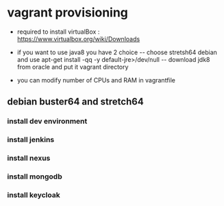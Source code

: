 # vagrant provisioning
- required to install virtualBox : https://www.virtualbox.org/wiki/Downloads
- if you want to use java8 you have 2 choice
-- choose stretsh64 debian and use apt-get install -qq -y default-jre>/dev/null
-- download jdk8 from oracle and put it vagrant directory

- you can modify number of CPUs and RAM in vagrantfile

## debian buster64 and stretch64

### install dev environment

### install jenkins

### install nexus

### install mongodb

### install keycloak
